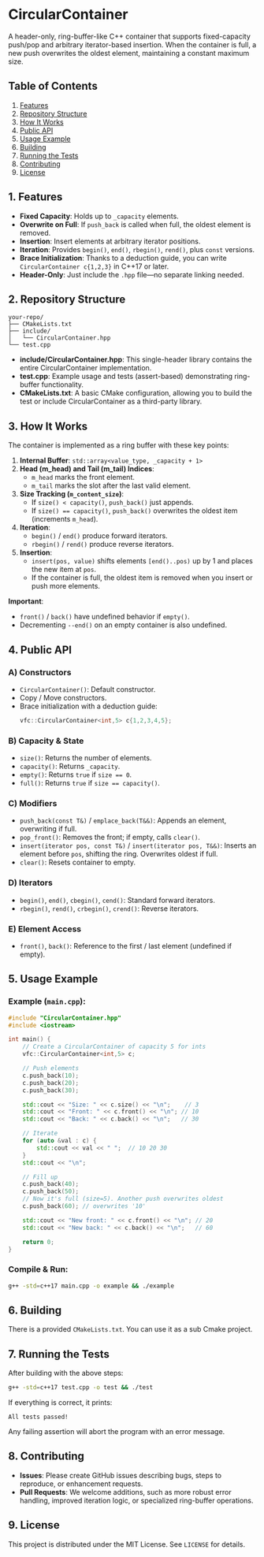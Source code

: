 # CircularContainer

A header-only, ring-buffer-like C++ container that supports fixed-capacity push/pop
and arbitrary iterator-based insertion. When the container is full, a new push overwrites
the oldest element, maintaining a constant maximum size.

## Table of Contents
1. [Features](#features)
2. [Repository Structure](#repository-structure)
3. [How It Works](#how-it-works)
4. [Public API](#public-api)
5. [Usage Example](#usage-example)
6. [Building](#building)
7. [Running the Tests](#running-the-tests)
8. [Contributing](#contributing)
9. [License](#license)

## 1. Features
- **Fixed Capacity**: Holds up to `_capacity` elements.
- **Overwrite on Full**: If `push_back` is called when full, the oldest element is removed.
- **Insertion**: Insert elements at arbitrary iterator positions.
- **Iteration**: Provides `begin()`, `end()`, `rbegin()`, `rend()`, plus `const` versions.
- **Brace Initialization**: Thanks to a deduction guide, you can write
  `CircularContainer c{1,2,3}` in C++17 or later.
- **Header-Only**: Just include the `.hpp` file—no separate linking needed.

## 2. Repository Structure
```
your-repo/
├── CMakeLists.txt
├── include/
│   └── CircularContainer.hpp
└── test.cpp
```

- **include/CircularContainer.hpp**: This single-header library contains the entire CircularContainer implementation.
- **test.cpp**: Example usage and tests (assert-based) demonstrating ring-buffer functionality.
- **CMakeLists.txt**: A basic CMake configuration, allowing you to build the test or include CircularContainer as a third-party library.

## 3. How It Works
The container is implemented as a ring buffer with these key points:

1. **Internal Buffer**: `std::array<value_type, _capacity + 1>`
2. **Head (m_head) and Tail (m_tail) Indices**:
   - `m_head` marks the front element.
   - `m_tail` marks the slot after the last valid element.
3. **Size Tracking (`m_content_size`)**:
   - If `size() < capacity()`, `push_back()` just appends.
   - If `size() == capacity()`, `push_back()` overwrites the oldest item (increments `m_head`).
4. **Iteration**:
   - `begin()` / `end()` produce forward iterators.
   - `rbegin()` / `rend()` produce reverse iterators.
5. **Insertion**:
   - `insert(pos, value)` shifts elements `[end()..pos)` up by 1 and places the new item at `pos`.
   - If the container is full, the oldest item is removed when you insert or push more elements.

**Important**:
- `front()` / `back()` have undefined behavior if `empty()`.
- Decrementing `--end()` on an empty container is also undefined.

## 4. Public API

### A) Constructors
- `CircularContainer()`: Default constructor.
- Copy / Move constructors.
- Brace initialization with a deduction guide:
  ```cpp
  vfc::CircularContainer<int,5> c{1,2,3,4,5};
  ```

### B) Capacity & State
- `size()`: Returns the number of elements.
- `capacity()`: Returns `_capacity`.
- `empty()`: Returns `true` if `size == 0`.
- `full()`: Returns `true` if `size == capacity()`.

### C) Modifiers
- `push_back(const T&)` / `emplace_back(T&&)`: Appends an element, overwriting if full.
- `pop_front()`: Removes the front; if empty, calls `clear()`.
- `insert(iterator pos, const T&)` / `insert(iterator pos, T&&)`: Inserts an element before `pos`, shifting the ring. Overwrites oldest if full.
- `clear()`: Resets container to empty.

### D) Iterators
- `begin()`, `end()`, `cbegin()`, `cend()`: Standard forward iterators.
- `rbegin()`, `rend()`, `crbegin()`, `crend()`: Reverse iterators.

### E) Element Access
- `front()`, `back()`: Reference to the first / last element (undefined if empty).

## 5. Usage Example

### Example (`main.cpp`):
```cpp
#include "CircularContainer.hpp"
#include <iostream>

int main() {
    // Create a CircularContainer of capacity 5 for ints
    vfc::CircularContainer<int,5> c;

    // Push elements
    c.push_back(10);
    c.push_back(20);
    c.push_back(30);

    std::cout << "Size: " << c.size() << "\n";    // 3
    std::cout << "Front: " << c.front() << "\n"; // 10
    std::cout << "Back: " << c.back() << "\n";   // 30

    // Iterate
    for (auto &val : c) {
        std::cout << val << " ";  // 10 20 30
    }
    std::cout << "\n";

    // Fill up
    c.push_back(40);
    c.push_back(50);
    // Now it's full (size=5). Another push overwrites oldest
    c.push_back(60); // overwrites '10'

    std::cout << "New front: " << c.front() << "\n"; // 20
    std::cout << "New back: " << c.back() << "\n";   // 60

    return 0;
}
```

### Compile & Run:
```bash
g++ -std=c++17 main.cpp -o example && ./example
```

## 6. Building

There is a provided `CMakeLists.txt`. You can use it as a sub Cmake project.

## 7. Running the Tests

After building with the above steps:
```bash
g++ -std=c++17 test.cpp -o test && ./test
```

If everything is correct, it prints:
```
All tests passed!
```

Any failing assertion will abort the program with an error message.

## 8. Contributing

- **Issues**: Please create GitHub issues describing bugs, steps to reproduce, or enhancement requests.
- **Pull Requests**: We welcome additions, such as more robust error handling, improved iteration logic, or specialized ring-buffer operations.

## 9. License

This project is distributed under the MIT License. See `LICENSE` for details.